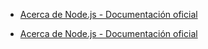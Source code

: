 - [Acerca de Node.js - Documentación oficial](https://nodejs.org/es/about/)

- [Acerca de Node.js - Documentación oficial](https://nodejs.sss)